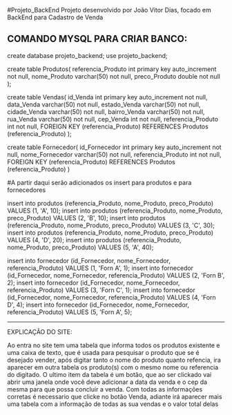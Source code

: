 #Projeto_BackEnd
Projeto desenvolvido por João Vitor Dias, focado em BackEnd para Cadastro de Venda

COMANDO MYSQL PARA CRIAR BANCO:
----------------------------------------------------------------------------
create database projeto_backend;
use projeto_backend;

create table Produtos(
referencia_Produto int primary key auto_increment not null,
nome_Produto varchar(50) not null,
preco_Produto double not null
);

create table Vendas(
id_Venda int primary key auto_increment not null,
data_Venda varchar(50) not null,
estado_Venda varchar(50) not null,
cidade_Venda varchar(50) not null,
bairro_Venda varchar(50) not null,
rua_Venda varchar(50) not null,
cep_Venda int not null,
referencia_Produto int not null,
FOREIGN KEY (referencia_Produto) REFERENCES Produtos (referencia_Produto)
);

create table Fornecedor(
id_Fornecedor int primary key auto_increment not null,
nome_Fornecedor varchar(50) not null,
referencia_Produto int not null,
FOREIGN KEY (referencia_Produto) REFERENCES Produtos (referencia_Produto)
)

#A partir daqui serão adicionados os insert para produtos e para fornecedores

insert into  produtos (referencia_Produto, nome_Produto, preco_Produto) VALUES (1, 'A', 10);
insert into  produtos (referencia_Produto, nome_Produto, preco_Produto) VALUES (2, 'B', 10);
insert into  produtos (referencia_Produto, nome_Produto, preco_Produto) VALUES (3, 'C', 30);
insert into  produtos (referencia_Produto, nome_Produto, preco_Produto) VALUES (4, 'D', 20);
insert into  produtos (referencia_Produto, nome_Produto, preco_Produto) VALUES (5, 'A', 40);

insert into  fornecedor (id_Fornecedor, nome_Fornecedor, referencia_Produto) VALUES (1, 'Forn A', 1);
insert into  fornecedor (id_Fornecedor, nome_Fornecedor, referencia_Produto) VALUES (2, 'Forn B', 2);
insert into  fornecedor (id_Fornecedor, nome_Fornecedor, referencia_Produto) VALUES (3, 'Forn C', 1);
insert into  fornecedor (id_Fornecedor, nome_Fornecedor, referencia_Produto) VALUES (4, 'Forn D', 4);
insert into  fornecedor (id_Fornecedor, nome_Fornecedor, referencia_Produto) VALUES (5, 'Forn A', 5);

----------------------------------------------------------------------------

EXPLICAÇÃO DO SITE:

Ao entra no site tem uma tabela que informa todos os produtos existente e uma caixa de texto, que é usada para pesquisar o produto que se é desejado vender,
após digitar tanto o nome do produto quanto refencia, ira aparecer em outra tabela os produto(s) com o mesmo nome ou referencia do digitado. O ultimo item da tabela é um botão, que ao ser clickado vai abrir uma janela onde você deve adicionar a data da venda e o cep da mesma para que possa concluir a venda. Com todas as informações corretas é necessario que clicke no botão Venda, adiante irá aparecer mais uma tabela com a informação de todas as sua vendas e o valor total delas
